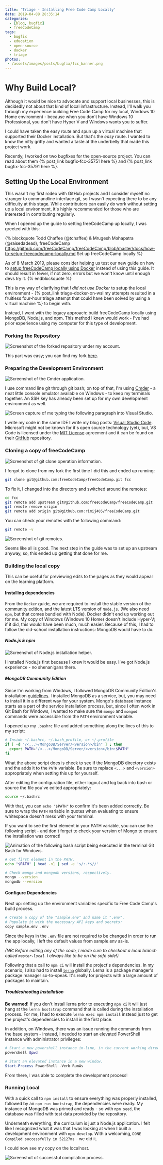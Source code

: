 ```yaml
---
title: 'Triage - Installing Free Code Camp Locally'
date: 2019-04-08 20:35:14
categories:
  - [blog, bugfix]
  - freeCodeCamp
tags:
  - bugfix
  - education
  - open-source
  - docker
  - triage
photos:
 - /assets/images/posts/bugfix/fcc_banner.png
---
```


# Why Build Local? #

Although it would be nice to advocate and support local businesses, this is decidedly not about that kind of local infrastructure. Instead, I'll walk you through my experience building Free Code Camp for my local, Windows 10 Home environment - because when you don't have Windows 10 Professional, you don't have Hyper V and Windows wants you to suffer.

I could have taken the easy route and spun up a virtual machine that supported their Docker installation. But that's the *easy* route. I wanted to know the nitty gritty and wanted a taste at the underbelly that made this project work.

Recently, I worked on two bugfixes for the open-source project. You can read about them {% post_link bugfix-fcc-35751 here %} and {% post_link bugfix-fcc-35791 here %}.

<!-- Read more -->

## Setting Up the Local Environment ##

This wasn't my first rodeo with GitHub projects and I consider myself no stranger to commandline interface git, so I wasn't expecting there to be any difficulty at this stage. While contributors can easily do work without setting up a local environment, it's highly recommended for those who are interested in contributing regularly.

When I opened up the guide to setting freeCodeCamp up locally, I was greeted with this:

<!-- markdownlint-disable MD034 -->
{% blockquote Todd Chaffee (@tchaffee) & Mrugesh Mohapatra (@raisedadead), freeCodeCamp https://github.com/freeCodeCamp/freeCodeCamp/blob/master/docs/how-to-setup-freecodecamp-locally.md Set up freeCodeCamp locally %}
<!-- markdownlint-enable MD034 -->
As of 8 March 2019, please consider helping us test our new guide on how to [setup freeCodeCamp locally using Docker](https://github.com/freeCodeCamp/freeCodeCamp/blob/master/docs/how-to-setup-freecodecamp-locally-using-docker.md) instead of using this guide. It should result in fewer, if not zero, errors but we won't know until enough devs try it.
{% endblockquote %}

This is my way of clarifying that *I did not use Docker* to setup the local environment - {% post_link triage-docker-on-wsl my attempts resulted in a fruitless four-hour triage attempt that could have been solved by using a virtual machine %} to begin with.

Instead, I went with the legacy approach: build freeCodeCamp locally using MongoDB, Node.js, and npm. This method I knew would work - I've had prior experience using my computer for this type of development.

### Forking the Repository ###

![Screenshot of the forked repository under my account.](/assets/images/posts/bugfix/fcc_fork.png)

This part was easy; you can find my fork [here](https://github.com/effendiian/freeCodeCamp).

### Preparing the Development Environment ###

![Screenshot of the Cmder application.](/assets/images/posts/bugfix/fcc_cmder.png)

I use command line git through git bash; on top of that, I'm using [Cmder](https://cmder.net/) - a neat little console emulator available on Windows - to keep my terminals together. An SSH key has already been set up for my own development environment as well.

![Screen capture of me typing the following paragraph into Visual Studio.](/assets/images/posts/bugfix/fcc_vscode.gif)

I write my code in the same IDE I write my blog posts: [Visual Studio Code](https://code.visualstudio.com). Microsoft might not be known for it's open source technology (yet), but, VS Code is licensed under the [MIT License](https://github.com/Microsoft/vscode/blob/master/LICENSE.txt) agreement and it can be found on their [GitHub](https://github.com/Microsoft/vscode) repository.

### Cloning a copy of freeCodeCamp ###

![Screenshot of git clone operation information.](/assets/images/posts/bugfix/fcc_git_clone.png)

I forgot to clone from my fork the first time I did this and ended up running:

```bash
git clone git@github.com:freeCodeCamp/freeCodeCamp.git fcc
```

To fix it, I changed into the directory and switched around the remotes:

```bash
cd fcc
git remote add upstream git@github.com:freeCodeCamp/freeCodeCamp.git
git remote remove origin
git remote add origin git@github.com:rimij405/freeCodeCamp.git
```

You can check your remotes with the following command:

```bash
git remote -v
```

![Screenshot of git remotes.](/assets/images/posts/bugfix/fcc_git_remote.png)

Seems like all is good. The next step in the guide was to set up an upstream anyway, so, this ended up getting that done for me.

### Building the local copy ###

This can be useful for previewing edits to the pages as they would appear on the learning platform.

#### Installing dependencies ####

From the `Docker` guide, we are required to install the stable version of the [community edition](https://docs.docker.com/install/), and the latest LTS version of [`Node.js`](http://nodejs.org/). (We also need `npm`, but that comes bundled with Node). Docker didn't end up working out for me. My copy of Windows (Windows 10 Home) doesn't include Hyper-V; if it did, this would have been much, much easier. Because of this, I had to follow the old-school installation instructions: MongoDB would have to do.

##### Node.js & npm #####

![Screenshot of Node.js installation helper.](/assets/images/posts/bugfix/fcc_node_install.png)

I installed Node.js first because I knew it would be easy. I've got Node.js experience - no shenanigans there.

##### MongoDB Community Edition #####

Since I'm working from Windows, I followed MongoDB Community Edition's installation [guidelines](https://docs.mongodb.com/manual/tutorial/install-mongodb-on-windows/#install-mdb-edition). I installed MongoDB as a service, but, you may need to install it in a different way for your system. Mongo's database instance starts as a part of the service installation process, but, since I often work in Git Bash for Windows, I wanted to make sure the `mongo` and `mongod` commands were accessible from the `PATH` environment variable.

I opened up my `.bashrc` file and added something along the lines of this to my script:

```bash
# Inside ~/.bashrc, ~/.bash_profile, or ~/.profile
if [ -d "/<...>/MongoDB/Server/<version>/bin" ] ; then
  export PATH="/<...>/MongoDB/Server/<version>/bin:$PATH"
fi
```

What the above script does is check to see if the MongoDB directory exists and the adds it to the `PATH` variable. Be sure to replace `<...>` and `<version>` appropriately when setting this up for yourself.

After editing the configuration file, either logout and log back into bash or source the file you've edited appropriately:

```bash
source ~/.bashrc
```

With that, you can `echo "$PATH"` to confirm it's been added correctly. Be sure to wrap the `PATH` variable in quotes when evaluating to ensure whitespace doesn't mess with your terminal.

If you want to see the first element in your PATH variable, you can use the following script - and don't forget to check your version of Mongo to ensure the installation was correct!

![Animation of the following bash script being executed in the terminal Git Bash for Windows.](/assets/images/posts/bugfix/fcc_path_example.gif)

<!--- Source: https://unix.stackexchange.com/questions/65932/how-to-get-the-first-word-of-a-string -->

```bash
# Get first element in the PATH.
echo "$PATH" | head -n1 | sed -e 's/:.*$//'

# Check mongo and mongodb versions, respectively.
mongo --version
mongodb --version
```

#### Configure Dependencies ####

Next up: setting up the environment variables specific to Free Code Camp's build process.

```bash
# Create a copy of the "sample.env" and name it ".env".
# Populate it with the necessary API keys and secrets:
copy sample.env .env
```

Since the keys in the `.env` file are not required to be changed in order to run the app locally, I left the default values from sample.env as-is.

*(NB: Before editing any of the code, I made sure to checkout a local branch called `master-local`. I always like to be on the safe side!)*

Following that a call to `npm ci` will install the project's dependencies. In my scenario, I also had to install [`lerna`](https://github.com/lerna/lerna#readme) globally. Lerna is a package manager's package manager so-to-speak. It's really for projects with a large amount of packages to maintain.

##### Troubleshooting Installation #####

**Be warned!** If you don't install lerna prior to executing `npm ci` it will just hang at the `lerna bootstrap` command that is called during the installation process. For me, I had to execute `lerna exec npm install` instead just to get the project's dependencies to install in the first place.

In addition, on Windows, there was an issue running the commands from the base system - instead, I needed to start an elevated PowerShell instance with administrator privileges:

<!--- Reference: https://serverfault.com/questions/464018/run-elevated-powershell-prompt-from-command-line -->

```bash
# Start a new powershell instance in-line, in the current working directory, using Git Bash.
powershell $pwd
```

```powershell
# Start an elevated instance in a new window.
Start-Process PowerShell -Verb RunAs
```

From there, I was able to complete the development process!

### Running Local ###

With a quick call to `npm install` to ensure everything was properly installed, followed by an `npm run bootstrap`, the dependencies were ready. My instance of MongoDB was primed and ready - so with `npm seed`, the database was filled with test data provided by the repository.

Underneath everything, the curriculum is just a Node.js application. I felt like I recognized what it was that I was looking at when I built a development environment with `npm develop`. With a welcoming, `DONE Compiled successfully in 52127ms` - we did it.

I could now see my copy on the localhost.

![Screenshot of successful compilation process.](/assets/images/posts/bugfix/fcc_triage_success.png)